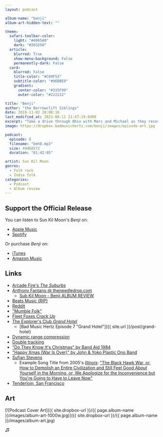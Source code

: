 ```yaml
---
layout: podcast

album-name: "benji"
album-art-hidden-text: ""

theme:
  safari-toolbar-color:
    light: "#4065A0"
    dark: "#203250"
  article:
    blurred: True
    show-menu-background: False
    permanently-dark: False
  card:
    blurred: False
    title-color: "#C69F53"
    subtitle-color: "#96BBE9"
    gradient:
      center-color: "#315F99"
      outer-color: "#222222"

title: "Benji"
author: "the Barrowclift Siblings"
date: 2019-11-02 20:08:16
last_modified_at: 2023-08-11 21:47:19-0400
excerpt: "Take a drive through Ohio with Marc and Michael as they recover from Mark Kozelek’s sobering stories in “Benji”."
image: https://dropbox.badmusichertz.com/benji/images/episode-art.jpg

podcast:
  episode: 8
  filename: "bmh8.mp3"
  size: 49468572
  duration: "01:42:05"

artist: Sun Kil Moon
genres:
  - Folk rock
  - Indie folk
categories:
  - Podcast
  - Album review
---
```


## Support the Official Release

You can listen to Sun Kil Moon's *Benji* on:

* [Apple Music](https://music.apple.com/us/album/benji/795192449)
* [Spotify](https://open.spotify.com/album/4pC2URLdvle8V6Um4qxh46)

Or purchase *Benji* on:

* [iTunes](https://music.apple.com/us/album/benji/795192449)
* [Amazon Music](https://www.amazon.com/Benji-SUN-KIL-MOON/dp/B00HB3AP9A)

## Links

* [Arcade Fire's *The Suburbs*](https://music.apple.com/us/album/the-suburbs/1252757950)
* [Anthony Fantano @ theneedledrop.com ](https://www.theneedledrop.com)
    - [Sub Kil Moon - Benji ALBUM REVIEW](https://www.youtube.com/watch?v=ZTIJvNmsQgo)
* [Beats Music (RIP)](https://en.wikipedia.org/wiki/Beats_Music)
* [Reddit](https://www.redditinc.com)
* ["Mumble Folk"]()
* [Fleet Foxes *Crack Up*](https://music.apple.com/us/album/crack-up/1209098746)
* [The Explorer's Club *Grand Hotel*](https://itunes.apple.com/us/album/grand-hotel/520454399)
    - [Bad Music Hertz Episode 7 "Grand Hotel"]({{ site.url }}/post/grand-hotel)
* [Dynamic range compression](https://en.wikipedia.org/wiki/Dynamic_range_compression)
* [Double tracking](https://en.wikipedia.org/wiki/Double_tracking)
* ["Do They Know It's Christmas" by Band Aid 1984](https://www.youtube.com/watch?v=bjQzJAKxTrE)
* ["Happy Xmas (War Is Over)" by John & Yoko Plastic Ono Band](https://www.youtube.com/watch?v=yN4Uu0OlmTg)
* [Sufjan Stevens](https://music.apple.com/us/artist/sufjan-stevens/4273404)
    - Example Song Title from 2005's [*Illinois*](https://music.apple.com/us/album/illinois/328074546): ["The Black Hawk War, or, How to Demolish an Entire Civilization and Still Feel Good About Yourself in the Morning, or, We Apologize for the Inconvenience but You're Going to Have to Leave Now"](https://music.apple.com/us/album/black-hawk-war-or-how-to-demolish-entire-civilization/328074546?i=328074548)
* [Tenderloin, San Francisco](https://en.wikipedia.org/wiki/Tenderloin,_San_Francisco)

## Art

[![Podcast Cover Art]({{ site.dropbox-url }}/{{ page.album-name }}/images/album-art-1000w.jpg)]({{ site.dropbox-url }}/{{ page.album-name }}/images/album-art.jpg)

♫︎